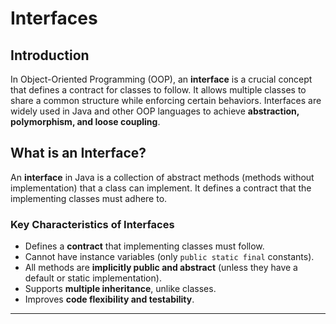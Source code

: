 # Interfaces

## Introduction

In Object-Oriented Programming (OOP), an **interface** is a crucial concept that defines a contract for classes to follow. It allows multiple classes to share a common structure while enforcing certain behaviors. Interfaces are widely used in Java and other OOP languages to achieve **abstraction, polymorphism, and loose coupling**.

## What is an Interface?

An **interface** in Java is a collection of abstract methods (methods without implementation) that a class can implement. It defines a contract that the implementing classes must adhere to.

### **Key Characteristics of Interfaces**
- Defines a **contract** that implementing classes must follow.
- Cannot have instance variables (only `public static final` constants).
- All methods are **implicitly public and abstract** (unless they have a default or static implementation).
- Supports **multiple inheritance**, unlike classes.
- Improves **code flexibility and testability**.

---
